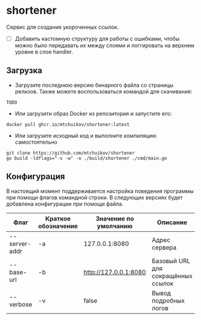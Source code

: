 # shortener
Сервис для создания укороченных ссылок.

- [ ] Добавить кастомную структуру для работы с ошибками, чтобы можно было передавать их между слоями и логгировать на верхнем уровне в слое handler. 

## Загрузка

* Загрузите последнюю версию бинарного файла со страницы релизов. Также можете воспользоваться командой для скачивания:
```
TODO
```
* Или загрузити образ Docker из репозитория и запустите его:
```
docker pull ghcr.io/mtchuikov/shortener:latest
```
* Или загрузите исходный код и выполните компиляцию самостоятельно
```
git clone https://github.com/mtchuikov/shortener
go build -ldflags="-s -w" -o ./build/shortener ./cmd/main.go
```

## Конфигурация

В настоящий момент поддерживается настройка поведения программы при помощи флагов командной строки. В следующих версиях будет добавлена конфигурации при помощи файла.

| Флаг        | Краткое обозначение | Значение по умолчанию   | Описание                                |
|-------------|---------------------|-------------------------|-----------------------------------------|
| --server-addr      | -a                  | 127.0.0.1:8080          | Адрес сервера                           |
| --base-url      | -b                  | http://127.0.0.1:8080   | Базовый URL для сокращённых ссылок      |
| --verbose   | -v                  | false                   | Вывод подробных логов                   |
